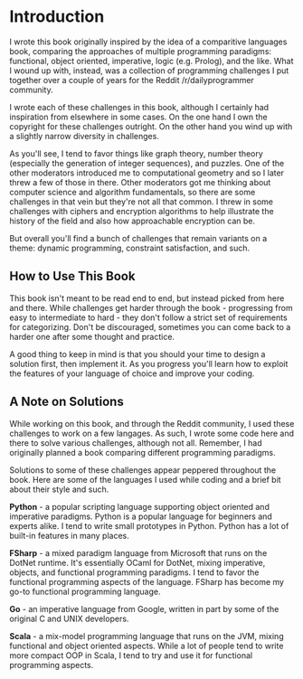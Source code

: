 # Introduction

I wrote this book originally inspired by the idea of a comparitive languages book, comparing the approaches of multiple programming paradigms: functional, object oriented, imperative, logic (e.g. Prolog), and the like. What I wound up with, instead, was a collection of programming challenges I put together over a couple of years for the Reddit /r/dailyprogrammer community. 

I wrote each of these challenges in this book, although I certainly had inspiration from elsewhere in some cases. On the one hand I own the copyright for these challenges outright. On the other hand you wind up with a slightly narrow diversity in challenges. 

As you'll see, I tend to favor things like graph theory, number theory (especially the generation of integer sequences), and puzzles. One of the other moderators introduced me to computational geometry and so I later threw a few of those in there. Other moderators got me thinking about computer science and algorithm fundamentals, so there are some challenges in that vein but they're not all that common. I threw in some challenges with ciphers and encryption algorithms to help illustrate the history of the field and also how approachable encryption can be. 

But overall you'll find a bunch of challenges that remain variants on a theme: dynamic programming, constraint satisfaction, and such. 

## How to Use This Book

This book isn't meant to be read end to end, but instead picked from here and there. While challenges get harder through the book - progressing from easy to intermediate to hard - they don't follow a strict set of requirements for categorizing. Don't be discouraged, sometimes you can come back to a harder one after some thought and practice. 

A good thing to keep in mind is that you should your time to design a solution first, then implement it. As you progress you'll learn how to exploit the features of your language of choice and improve your coding. 

## A Note on Solutions

While working on this book, and through the Reddit community, I used these challenges to work on a few langages. As such, I wrote some code here and there to solve various challenges, although not all. Remember, I had originally planned a book comparing different programming paradigms. 

Solutions to some of these challenges appear peppered throughout the book. Here are some of the languages I used while coding and a brief bit about their style and such.

**Python** - a popular scripting language supporting object oriented and imperative paradigms. Python is a popular language for beginners and experts alike. I tend to write small prototypes in Python. Python has a lot of built-in features in many places. 

**FSharp** - a mixed paradigm language from Microsoft that runs on the DotNet runtime. It's essentially OCaml for DotNet, mixing imperative, objects, and functional programming paradigms. I tend to favor the functional programming aspects of the language. FSharp has become my go-to functional programming language. 

**Go** - an imperative language from Google, written in part by some of the original C and UNIX developers.

**Scala** - a mix-model programming language that runs on the JVM, mixing functional and object oriented aspects. While a lot of people tend to write more compact OOP in Scala, I tend to try and use it for functional programming aspects. 
